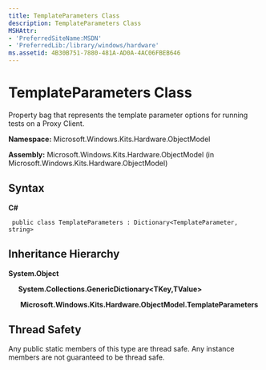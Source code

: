 ```yaml
---
title: TemplateParameters Class
description: TemplateParameters Class
MSHAttr:
- 'PreferredSiteName:MSDN'
- 'PreferredLib:/library/windows/hardware'
ms.assetid: 4B30B751-7880-481A-AD0A-4AC06FBEB646
---
```


# TemplateParameters Class


Property bag that represents the template parameter options for running tests on a Proxy Client.

**Namespace:** Microsoft.Windows.Kits.Hardware.ObjectModel

**Assembly:** Microsoft.Windows.Kits.Hardware.ObjectModel (in Microsoft.Windows.Kits.Hardware.ObjectModel)

## <span id="Syntax"></span><span id="syntax"></span><span id="SYNTAX"></span>Syntax


**C#**

` public class TemplateParameters : Dictionary<TemplateParameter, string>`

## <span id="Inheritance_Hierarchy"></span><span id="inheritance_hierarchy"></span><span id="INHERITANCE_HIERARCHY"></span>Inheritance Hierarchy


**System.Object**

     **System.Collections.GenericDictionary&lt;TKey,TValue&gt;**

      **Microsoft.Windows.Kits.Hardware.ObjectModel.TemplateParameters**

## <span id="Thread_Safety"></span><span id="thread_safety"></span><span id="THREAD_SAFETY"></span>Thread Safety


Any public static members of this type are thread safe. Any instance members are not guaranteed to be thread safe.

 

 






